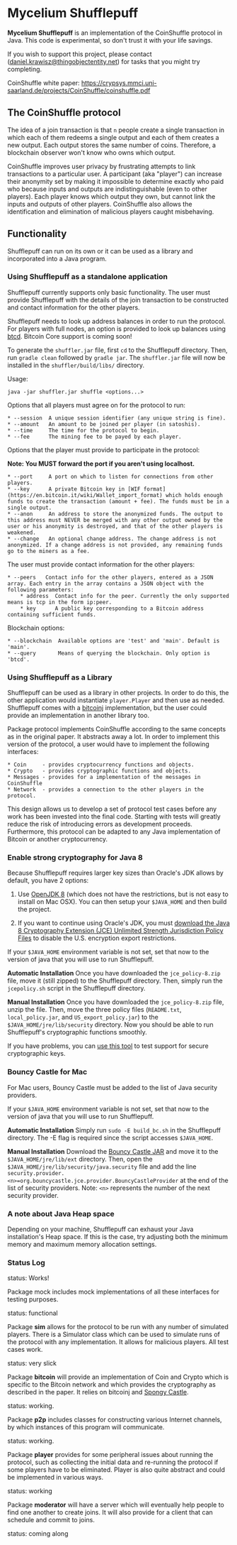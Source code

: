 # Mycelium Shufflepuff

**Mycelium Shufflepuff** is an implementation of the CoinShuffle protocol in Java.
This code is experimental, so don't trust it with your life savings.

If you wish to support this project, please contact
(daniel.krawisz@thingobjectentity.net) for tasks that you might try completing.

CoinShuffle white paper:
https://crypsys.mmci.uni-saarland.de/projects/CoinShuffle/coinshuffle.pdf

## The CoinShuffle protocol

The idea of a join transaction is that `n` people create a single transaction in
which each of them redeems a single output and each of them creates a new
output. Each output stores the same number of coins. Therefore, a blockchain observer
won't know who owns which output.

CoinShuffle improves user privacy by frustrating attempts to link transactions to a
particular user. A participant (aka "player") can increase their anonymity set by
making it impossible to determine exactly who paid who because inputs and outputs are
indistinguishable (even to other players). Each player knows which output they own,
but cannot link the inputs and outputs of other players. CoinShuffle also allows the
identification and elimination of malicious players caught misbehaving.

## Functionality

Shufflepuff can run on its own or it can be used as a library and incorporated
into a Java program.

### Using Shufflepuff as a standalone application

Shufflepuff currently supports only basic functionality. The user must provide
Shufflepuff with the details of the join transaction to be constructed and
contact information for the other players.

Shufflepuff needs to look up address balances in order to run the protocol.
For players with full nodes, an option is provided to look up balances using
[btcd](https://github.com/btcsuite/btcd). Bitcoin Core support is coming soon!

To generate the `shuffler.jar` file, first `cd` to the Shufflepuff directory.
Then, run `gradle clean` followed by `gradle jar`.  The `shuffler.jar` file will now be
installed in the `shuffler/build/libs/` directory.

Usage:

    java -jar shuffler.jar shuffle <options...>

Options that all players must agree on for the protocol to run:

    * --session  A unique session identifier (any unique string is fine).
    * --amount   An amount to be joined per player (in satoshis).
    * --time     The time for the protocol to begin.
    * --fee      The mining fee to be payed by each player.

Options that the player must provide to participate in the protocol:

<b>Note: You MUST forward the port if you aren't using localhost.</b>

    * --port     A port on which to listen for connections from other players.
    * --key      A private Bitcoin key in [WIF format](https://en.bitcoin.it/wiki/Wallet_import_format) which holds enough funds to create the transaction (amount + fee). The funds must be in a single output.
    * --anon     An address to store the anonymized funds. The output to this address must NEVER be merged with any other output owned by the user or his anonymity is destroyed, and that of the other players is weakened.
    * --change   An optional change address. The change address is not anonymized. If a change address is not provided, any remaining funds go to the miners as a fee.

The user must provide contact information for the other players:

    * --peers   Contact info for the other players, entered as a JSON array. Each entry in the array contains a JSON object with the following parameters:
        * address  Contact info for the peer. Currently the only supported means is tcp in the form ip:peer.
        * key      A public key corresponding to a Bitcoin address containing sufficient funds.

Blockchain options:

    * --blockchain  Available options are 'test' and 'main'. Default is 'main'.
    * --query       Means of querying the blockchain. Only option is 'btcd'.

### Using Shufflepuff as a Library

Shufflepuff can be used as a library in other projects. In order to do
this, the other application would instantiate `player.Player` and then use as needed.
Shufflepuff comes with a [bitcoinj](https://github.com/bitcoinj/bitcoinj) implementation,
but the user could provide an implementation in another library too.

Package protocol implements CoinShuffle according to the same concepts as in
the original paper. It abstracts away a lot. In order to implement this version
of the protocol, a user would have to implement the following interfaces:

    * Coin     - provides cryptocurrency functions and objects.
    * Crypto   - provides cryptographic functions and objects.
    * Messages - provides for a implementation of the messages in CoinShuffle
    * Network  - provides a connection to the other players in the protocol.

This design allows us to develop a set of protocol test cases before any work
has been invested into the final code. Starting with tests will greatly reduce
the risk of introducing errors as development proceeds. Furthermore, this
protocol can be adapted to any Java implementation of Bitcoin or another cryptocurrency.

### Enable strong cryptography for Java 8

Because Shufflepuff requires larger key sizes than Oracle's JDK allows by default, you have 2 options:

1. Use [OpenJDK 8](http://openjdk.java.net/install/) (which does not have the restrictions, but is not easy to install on Mac OSX).  You can then setup your `$JAVA_HOME` and then build the project.

2. If you want to continue using Oracle's JDK, you must [download the Java 8 Cryptography Extension (JCE) Unlimited Strength Jurisdiction Policy Files](http://www.oracle.com/technetwork/java/javase/downloads/jce8-download-2133166.html) to disable the U.S. encryption export restrictions.

If your `$JAVA_HOME` environment variable is not set, set that now to the version of
java that you will use to run Shufflepuff.

**Automatic Installation**
Once you have downloaded the `jce_policy-8.zip` file, move it (still zipped) to the Shufflepuff
directory. Then, simply run the `jcepolicy.sh` script in the Shufflepuff directory.

**Manual Installation**
Once you have downloaded the `jce_policy-8.zip` file, unzip the file.
Then, move the three policy files (`README.txt`, `local_policy.jar`, and
`US_export_policy.jar`) to the `$JAVA_HOME/jre/lib/security` directory.  Now you should be
able to run Shufflepuff's cryptographic functions smoothly.

If you have problems, you can [use this tool](https://github.com/jonathancross/jc-docs/blob/master/java-strong-crypto-test) to test support for secure cryptographic keys.

### Bouncy Castle for Mac

For Mac users, Bouncy Castle must be added to the list of Java security providers.

If your `$JAVA_HOME` environment variable is not set, set that now to the version of
java that you will use to run Shufflepuff.

**Automatic Installation**
Simply run `sudo -E build_bc.sh` in the Shufflepuff directory.
The -E flag is required since the script accesses `$JAVA_HOME`.

**Manual Installation**
Download the [Bouncy Castle JAR](http://www.bouncycastle.org/download/bcprov-jdk15on-155.jar) and move it to the `$JAVA_HOME/jre/lib/ext` directory.
Then, open the `$JAVA_HOME/jre/lib/security/java.security` file and add the line <br /> `security.provider.<n>=org.bouncycastle.jce.provider.BouncyCastleProvider`
at the end of the list of security providers.  Note: `<n>` represents the number of the next security provider.

### A note about Java Heap space

Depending on your machine, Shufflepuff can exhaust your Java installation's Heap space.
If this is the case, try adjusting both the minimum memory and maximum memory allocation settings.

### Status Log

status: Works!

Package mock includes mock implementations of all these interfaces for testing
purposes.

status: functional

Package **sim** allows for the protocol to be run with any number of simulated
players. There is a Simulator class which can be used to simulate runs of the
protocol with any implementation. It allows for malicious players. All test
cases work.

status: very slick

Package **bitcoin** will provide an implementation of Coin and Crypto which is
specific to the Bitcoin network and which provides the cryptography as described
in the paper. It relies on bitcoinj and [Spongy Castle](https://rtyley.github.io/spongycastle/).

status: working.

Package **p2p** includes classes for constructing various Internet channels, by
which instances of this program will communicate.

status: working.

Package **player** provides for some peripheral issues about running the protocol,
such as collecting the initial data and re-running the protocol if some players
have to be eliminated. Player is also quite abstract and could be implemented in
various ways.

status: working

Package **moderator** will have a server which will eventually help people to find
one another to create joins. It will also provide for a client that can schedule
and commit to joins.

status: coming along
